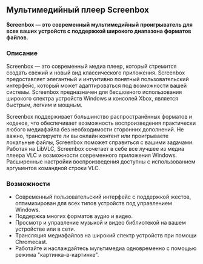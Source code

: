 <!-- Markdown version of store listing for localization. -->
<!-- Feel free to adapt or modify key points if necessary. -->
## Мультимедийный плеер Screenbox

**Screenbox — это современный мультимедийный проигрыватель для всех ваших устройств с поддержкой широкого диапазона форматов файлов.**

### Описание

Screenbox — это современный медиа плеер, который стремится создать свежий и новый вид классического приложения. Screenbox предоставляет элегантный и интуитивно понятный пользовательский интерфейс, который может адаптироваться под возможности вашей системы. Screenbox предназначен для бесшовного использования широкого спектра устройств Windows и консолей Xbox, является быстрым, легким и мощным.

Screenbox поддерживает большинство распространённых форматов и кодеков, что обеспечивает возможность воспроизведения практически любого медиафайла без необходимости сторонних дополнений. Не важно, транслируете ли вы онлайн контент или проигрываете локальные файлы, Screenbox поможет справиться с вашими задачами. Работая на LibVLC, Screenbox сочетает в себе все лучшее из медиа плеера VLC и возможности современного приложения Windows. Расширенные настройки воспроизведения доступны с использованием аргументов командной строки VLC.

### Возможности

- Современный пользовательский интерфейс с поддержкой жестов, оптимизирован для всех типов устройств под управлением Windows.
- Поддержка многих форматов аудио и видео.
- Просмотр и управление музыкой и видео библиотекой на вашем устройстве или в сети.
- Трансляция медиафайлов на широкий спектр устройств при помощи Chromecast.
- Работайте и наслаждайтесь мультимедиа одновременно с помощью режима "картинка-в-картинке".

